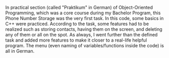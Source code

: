 In practical section (called "Praktikum" in German) of Object-Oriented Programming, which was a core course during my Bachelor Program, this Phone Number Storage was the very first task. In this code, some basics in C++ were practiced. According to the task, some features had to be realized such as storing contacts, having them on the screen, and deleting any of them or all on the spot.
As always, I went further than the defined task and added more features to make it closer to a real-life helpful program. The menu (even naming of variables/functions inside the code) is all in German.
